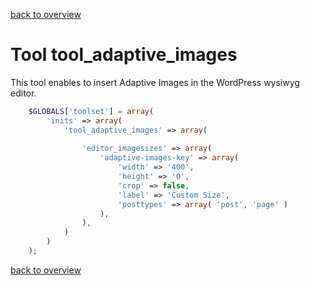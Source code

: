 [back to overview](../../README.markdown#initial-functionality)

Tool tool_adaptive_images
===============================

This tool enables to insert Adaptive Images in the WordPress wysiwyg editor.

````php
	$GLOBALS['toolset'] = array(
		'inits' => array(
			'tool_adaptive_images' => array(
			
				'editor_imagesizes' => array(
					'adaptive-images-key' => array(
						'width' => '400',
						'height' => '0',
						'crop' => false,
						'label' => 'Custom Size',
						'posttypes' => array( 'post', 'page' )
					),
				),
			)
		)
	);
````

[back to overview](../../README.markdown#initial-functionality)
